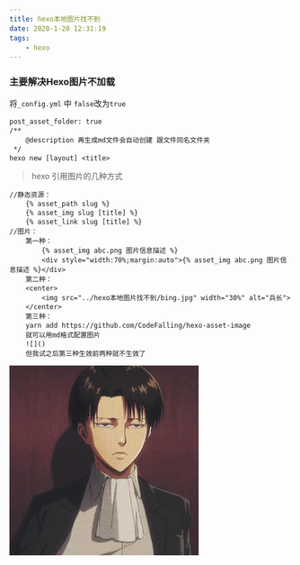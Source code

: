 ```yaml
---
title: hexo本地图片找不到
date: 2020-1-20 12:31:19
tags: 
    - hexo
---
```



### 主要解决Hexo图片不加载
<!--more-->

将`_config.yml` 中 `false`改为`true`
```
post_asset_folder: true
/**
    @description 再生成md文件会自动创建 跟文件同名文件夹
 */
hexo new [layout] <title>
```
>hexo 引用图片的几种方式
```
//静态资源：
    {% asset_path slug %}
    {% asset_img slug [title] %}
    {% asset_link slug [title] %}
//图片：
    第一种：
        {% asset_img abc.png 图片信息描述 %}
        <div style="width:70%;margin:auto">{% asset_img abc.png 图片信息描述 %}</div>
    第二种：
    <center>
        <img src="../hexo本地图片找不到/bing.jpg" width="30%" alt="兵长">
    </center>
    第三种：
    yarn add https://github.com/CodeFalling/hexo-asset-image
    就可以用md格式配置图片
    ![]()
    但我试之后第三种生效前两种就不生效了

```

<img src="hexo本地图片找不到/bing.jpg" alt="img" style="zoom:33%;" />

